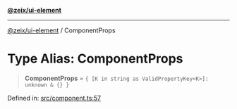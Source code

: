[**@zeix/ui-element**](../README.md)

***

[@zeix/ui-element](../globals.md) / ComponentProps

# Type Alias: ComponentProps

> **ComponentProps** = `{ [K in string as ValidPropertyKey<K>]: unknown & {} }`

Defined in: [src/component.ts:57](https://github.com/zeixcom/ui-element/blob/e094bd31ef74080268e6d1b7a25d938efebeb3ee/src/component.ts#L57)

